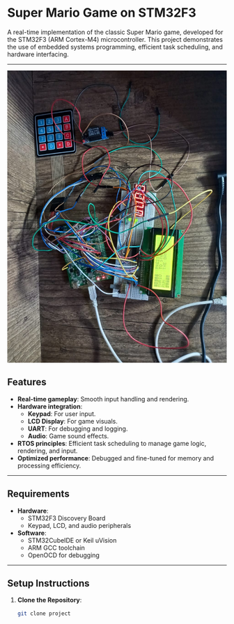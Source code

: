 # Super Mario Game on STM32F3  

A real-time implementation of the classic Super Mario game, developed for the STM32F3 (ARM Cortex-M4) microcontroller. This project demonstrates the use of embedded systems programming, efficient task scheduling, and hardware interfacing.  

---
![Diagam](./2.jpg)
## Features  
- **Real-time gameplay**: Smooth input handling and rendering.  
- **Hardware integration**:  
  - **Keypad**: For user input.  
  - **LCD Display**: For game visuals.  
  - **UART**: For debugging and logging.  
  - **Audio**: Game sound effects.  
- **RTOS principles**: Efficient task scheduling to manage game logic, rendering, and input.  
- **Optimized performance**: Debugged and fine-tuned for memory and processing efficiency.  

---


## Requirements  
- **Hardware**:  
  - STM32F3 Discovery Board  
  - Keypad, LCD, and audio peripherals  
- **Software**:  
  - STM32CubeIDE or Keil uVision  
  - ARM GCC toolchain  
  - OpenOCD for debugging  

---

## Setup Instructions  
1. **Clone the Repository**:  
   ```bash
   git clone project

